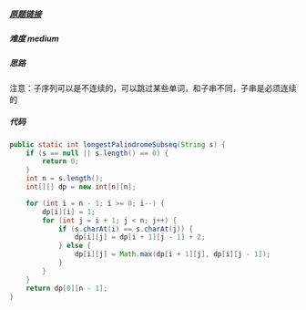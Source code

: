 ##### [原题链接](https://leetcode-cn.com/problems/longest-palindromic-subsequence/) 

##### 难度 medium

##### 思路

注意：子序列可以是不连续的，可以跳过某些单词，和子串不同，子串是必须连续的

##### 代码

```java
public static int longestPalindromeSubseq(String s) {
    if (s == null || s.length() == 0) {
        return 0;
    }
    int n = s.length();
    int[][] dp = new int[n][n];

    for (int i = n - 1; i >= 0; i--) {
        dp[i][i] = 1;
        for (int j = i + 1; j < n; j++) {
            if (s.charAt(i) == s.charAt(j)) {
                dp[i][j] = dp[i + 1][j - 1] + 2;
            } else {
                dp[i][j] = Math.max(dp[i + 1][j], dp[i][j - 1]);
            }
        }
    }
    return dp[0][n - 1];
}
```

